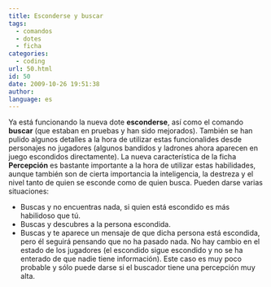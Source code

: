 ```yaml
---
title: Esconderse y buscar
tags:
  - comandos
  - dotes
  - ficha
categories:
  - coding
url: 50.html
id: 50
date: 2009-10-26 19:51:38
author:
language: es
---
```


Ya está funcionando la nueva dote **esconderse**, así como el comando **buscar** (que estaban en pruebas y han sido mejorados). También se han pulido algunos detalles a la hora de utilizar estas funcionalides desde personajes no jugadores (algunos bandidos y ladrones ahora aparecen en juego escondidos directamente). La nueva característica de la ficha **Percepción** es bastante importante a la hora de utilizar estas habilidades, aunque también son de cierta importancia la inteligencia, la destreza y el nivel tanto de quien se esconde como de quien busca. Pueden darse varias situaciones:

*   Buscas y no encuentras nada, si quien está escondido es más habilidoso que tú.
*   Buscas y descubres a la persona escondida.
*   Buscas y te aparece un mensaje de que dicha persona está escondida, pero él seguirá pensando que no ha pasado nada. No hay cambio en el estado de los jugadores (el escondido sigue escondido y no se ha enterado de que nadie tiene información). Este caso es muy poco probable y sólo puede darse si el buscador tiene una percepción muy alta.